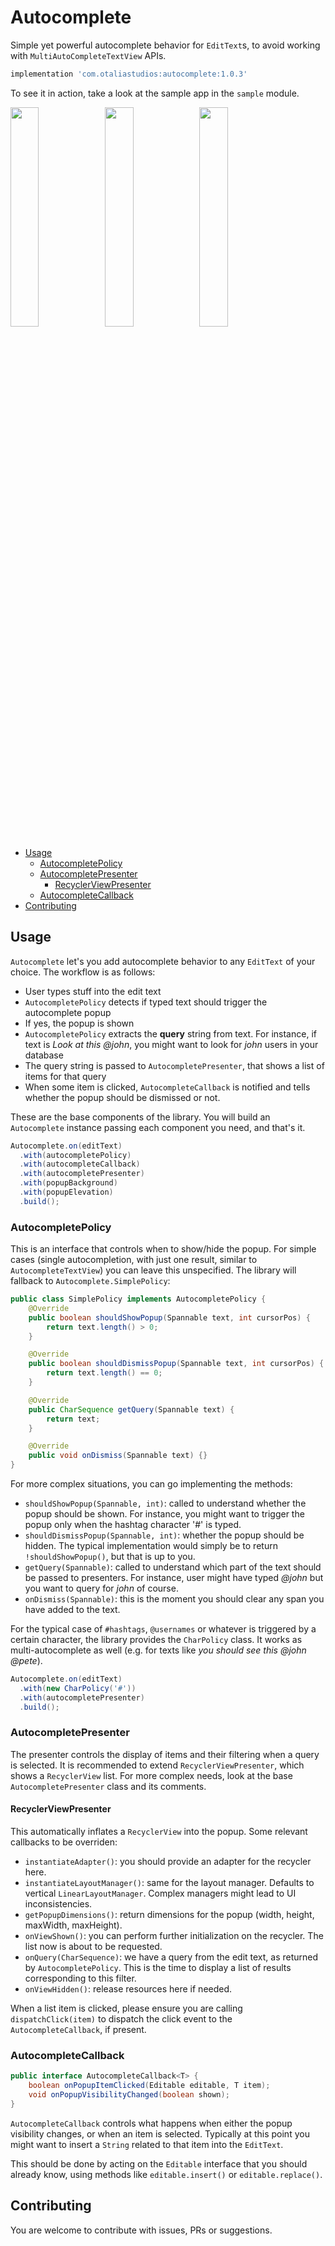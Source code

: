 <!-- markdown-preview README.md -->
# Autocomplete

Simple yet powerful autocomplete behavior for `EditText`s, to avoid working with
`MultiAutoCompleteTextView` APIs.

```groovy
implementation 'com.otaliastudios:autocomplete:1.0.3'
```

To see it in action, take a look at the sample app in the `sample` module.

<img src="art/auto1.gif" width="30%"><img src="art/auto2.gif" width="30%"><img src="art/auto3.gif" width="30%">

<!-- doctoc README.md --github --notitle -->
<!-- START doctoc generated TOC please keep comment here to allow auto update -->
<!-- DON'T EDIT THIS SECTION, INSTEAD RE-RUN doctoc TO UPDATE -->

- [Usage](#usage)
  - [AutocompletePolicy](#autocompletepolicy)
  - [AutocompletePresenter](#autocompletepresenter)
    - [RecyclerViewPresenter](#recyclerviewpresenter)
  - [AutocompleteCallback](#autocompletecallback)
- [Contributing](#contributing)

<!-- END doctoc generated TOC please keep comment here to allow auto update -->

## Usage

`Autocomplete` let's you add autocomplete behavior to any `EditText` of your choice. The workflow is
as follows:

- User types stuff into the edit text
- `AutocompletePolicy` detects if typed text should trigger the autocomplete popup
- If yes, the popup is shown
- `AutocompletePolicy` extracts the **query** string from text. For instance, if text is *Look at 
this @john*, you might want to look for *john* users in your database
- The query string is passed to `AutocompletePresenter`, that shows a list of items for that query
- When some item is clicked, `AutocompleteCallback` is notified and tells whether the popup should be
dismissed or not.

These are the base components of the library. You will build an `Autocomplete` instance passing
each component you need, and that's it.

```java
Autocomplete.on(editText)
  .with(autocompletePolicy)
  .with(autocompleteCallback)
  .with(autocompletePresenter)
  .with(popupBackground)
  .with(popupElevation)
  .build();
```

### AutocompletePolicy

This is an interface that controls when to show/hide the popup. For simple cases (single autocompletion,
with just one result, similar to `AutocompleteTextView`) you can leave this unspecified. The library will
fallback to `Autocomplete.SimplePolicy`:

```java
public class SimplePolicy implements AutocompletePolicy {
    @Override
    public boolean shouldShowPopup(Spannable text, int cursorPos) {
        return text.length() > 0;
    }

    @Override
    public boolean shouldDismissPopup(Spannable text, int cursorPos) {
        return text.length() == 0;
    }

    @Override
    public CharSequence getQuery(Spannable text) {
        return text;
    }

    @Override
    public void onDismiss(Spannable text) {}
}
```

For more complex situations, you can go implementing the methods:

- `shouldShowPopup(Spannable, int)`: called to understand whether the popup should be shown. For
instance, you might want to trigger the popup only when the hashtag character '#' is typed.
- `shouldDismissPopup(Spannable, int)`: whether the popup should be hidden. The typical implementation
would simply be to return `!shouldShowPopup()`, but that is up to you.
- `getQuery(Spannable)`: called to understand which part of the text should be passed to presenters.
For instance, user might have typed *@john* but you want to query for *john* of course.
- `onDismiss(Spannable)`: this is the moment you should clear any span you have added to the text.

For the typical case of `#hashtags`, `@usernames` or whatever is triggered by a certain character,
the library provides the `CharPolicy` class. It works as multi-autocomplete as well (e.g. for texts
like *you should see this @john @pete*).

```java
Autocomplete.on(editText)
  .with(new CharPolicy('#'))
  .with(autocompletePresenter)
  .build();
```

### AutocompletePresenter

The presenter controls the display of items and their filtering when a query is selected.
It is recommended to extend `RecyclerViewPresenter`, which shows a `RecyclerView` list.
For more complex needs, look at the base `AutocompletePresenter` class and its comments.

#### RecyclerViewPresenter

This automatically inflates a `RecyclerView` into the popup. Some relevant callbacks to be overriden:

- `instantiateAdapter()`: you should provide an adapter for the recycler here.
- `instantiateLayoutManager()`: same for the layout manager. Defaults to vertical `LinearLayoutManager`.
Complex managers might lead to UI inconsistencies.
- `getPopupDimensions()`: return dimensions for the popup (width, height, maxWidth, maxHeight).
- `onViewShown()`: you can perform further initialization on the recycler. The list now is about to be requested.
- `onQuery(CharSequence)`: we have a query from the edit text, as returned by `AutocompletePolicy`.
This is the time to display a list of results corresponding to this filter.
- `onViewHidden()`: release resources here if needed.

When a list item is clicked, please ensure you are calling `dispatchClick(item)` to dispatch the
click event to the `AutocompleteCallback`, if present.

### AutocompleteCallback

```java
public interface AutocompleteCallback<T> {
    boolean onPopupItemClicked(Editable editable, T item);
    void onPopupVisibilityChanged(boolean shown);
}
```

`AutocompleteCallback` controls what happens when either the popup visibility changes, or when an
item is selected. Typically at this point you might want to insert a `String` related to that item
into the `EditText`.

This should be done by acting on the `Editable` interface that you should already know, using 
methods like `editable.insert()` or `editable.replace()`.

## Contributing

You are welcome to contribute with issues, PRs or suggestions.